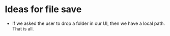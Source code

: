 # Ideas for file save

- If we asked the user to drop a folder in our UI, then we have a local path. That is all.
